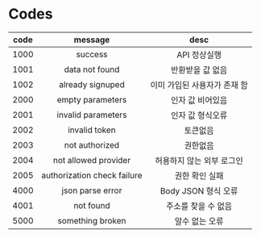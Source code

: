 # Codes

|code|message|desc|
|:---:|:---:|:---:|
| 1000 | success | API 정상실행 |
| 1001 |data not found| 반환받을 값 없음 |
| 1002 |already signuped| 이미 가입된 사용자가 존재 함 |
| 2000 |empty parameters| 인자 값 비어있음 |
| 2001 |invalid parameters| 인자 값 형식오류 |
| 2002 |invalid token| 토큰없음 |
| 2003 |not authorized| 권한없음 |
| 2004 |not allowed provider| 허용하지 않는 외부 로그인 |
| 2005 |authorization check failure| 권한 확인 실패 |
| 4000 |json parse error| Body JSON 형식 오류 |
| 4001 |not found| 주소를 찾을 수 없음 |
| 5000 |something broken| 알수 없는 오류 |